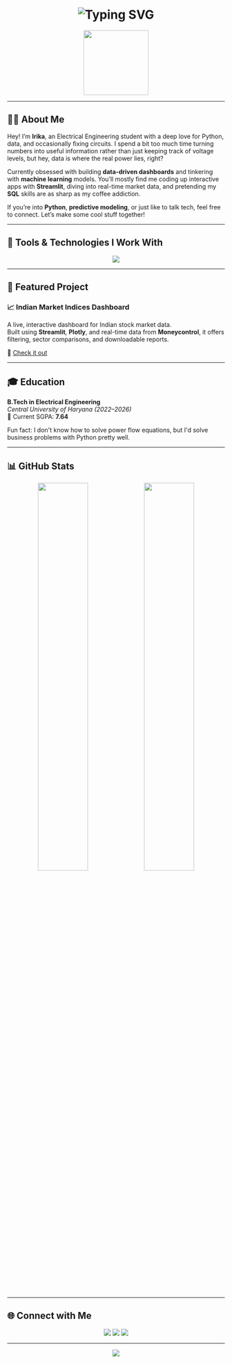 <h1 align="center">
  <img src="https://readme-typing-svg.demolab.com?font=Fira+Code&weight=500&size=28&pause=1000&color=F76BC5&center=true&vCenter=true&width=700&lines=%E2%9C%A8+Hi%2C+I+am+Irika+%E2%9C%A8;Electrical+Engineering+Student+%7C+Data+Nerd;Python+%7C+Dashboards+%7C+Machine+Learning" alt="Typing SVG" />
</h1>

<p align="center">
  <img src="https://media.giphy.com/media/du3J3cXyzhj75IOgvA/giphy.gif" width="150" />
</p>

---

## 👩‍💻 About Me

Hey! I’m **Irika**, an Electrical Engineering student with a deep love for Python, data, and occasionally fixing circuits. I spend a bit too much time turning numbers into useful information rather than just keeping track of voltage levels, but hey, data is where the real power lies, right?

Currently obsessed with building **data-driven dashboards** and tinkering with **machine learning** models. You’ll mostly find me coding up interactive apps with **Streamlit**, diving into real-time market data, and pretending my **SQL** skills are as sharp as my coffee addiction.

If you’re into **Python**, **predictive modeling**, or just like to talk tech, feel free to connect. Let’s make some cool stuff together!

---

## 🧪 Tools & Technologies I Work With

<p align="center">
  <img src="https://readme-typing-svg.demolab.com?font=Fira+Code&pause=3000&color=64F4AC&width=1000&lines=%F0%9F%90%8D+Python+++%F0%9F%A4%96+SQL+++%F0%9F%A4%A1+NumPy+++%F0%9F%93%88+Pandas+++%F0%9F%A7%A0+Scikit-Learn+++%F0%9F%A7%91%E2%80%8D%F0%9F%92%BB+TensorFlow+++%F0%9F%AA%9C+spaCy+++%F0%9F%93%9A+Tableau+++%F0%9F%93%A2+Streamlit+++%F0%9F%A7%91%E2%80%8D%F0%9F%94%A7+Git" />
</p>

---

## 🧩 Featured Project

### 📈 Indian Market Indices Dashboard  
A live, interactive dashboard for Indian stock market data.  
Built using **Streamlit**, **Plotly**, and real-time data from **Moneycontrol**, it offers filtering, sector comparisons, and downloadable reports.

🔗 [Check it out](https://github.com/irikaishani/Indian-Market-Indices-Dashboard)

---

## 🎓 Education

**B.Tech in Electrical Engineering**  
*Central University of Haryana (2022–2026)*  
📌 Current SGPA: **7.64**

Fun fact: I don't know how to solve power flow equations, but I'd solve business problems with Python pretty well.

---

## 📊 GitHub Stats

<p align="center">
  <img src="https://github-readme-stats.vercel.app/api?username=irikaishani&show_icons=true&theme=tokyonight&hide_title=true&hide_border=true" width="48%" />
  <img src="https://github-readme-streak-stats.herokuapp.com/?user=irikaishani&theme=tokyonight&hide_border=true" width="48%" />
</p>

---

## 🌐 Connect with Me

<p align="center">
  <a href="mailto:ishaniirika5@gmail.com"><img src="https://img.shields.io/badge/Gmail-D14836?style=for-the-badge&logo=gmail&logoColor=white" /></a>
  <a href="https://linkedin.com/in/iriki-ishani-828267307"><img src="https://img.shields.io/badge/LinkedIn-0A66C2?style=for-the-badge&logo=linkedin&logoColor=white" /></a>
  <a href="https://github.com/irikaishani"><img src="https://img.shields.io/badge/GitHub-121011?style=for-the-badge&logo=github&logoColor=white" /></a>
</p>

---

<p align="center">
  <img src="https://readme-typing-svg.demolab.com?font=Fira+Code&duration=4000&pause=500&color=F76BC5&center=true&vCenter=true&width=1000&lines=%F0%9F%92%96+Python+%7C+SQL+%7C+Pandas+%7C+NumPy+%7C+scikit-learn+%7C+TensorFlow+%7C+spaCy+%7C+Streamlit+%7C+Tableau+%7C+Git+%F0%9F%92%96" />
</p>
